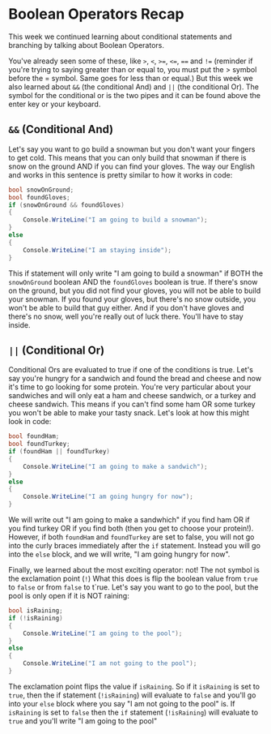 # Boolean Operators Recap
This week we continued learning about conditional statements and branching by talking about Boolean Operators.

You've already seen some of these, like `>`, `<`, `>=`, `<=`, `==` and `!=` (reminder if you're trying to saying greater than or equal to, you must put the > symbol before the = symbol. Same goes for less than or equal.) But this week we also learned about `&&` (the conditional And) and `||` (the conditional Or). The symbol for the conditional or is the two pipes and it can be found above the enter key or your keyboard.

## `&&` (Conditional And)

Let's say you want to go build a snowman but you don't want your fingers to get cold. This means that you can only build that snowman if there is snow on the ground AND if you can find your gloves. The way our English and works in this sentence is pretty similar to how it works in code:

```cs
bool snowOnGround; 
bool foundGloves; 
if (snowOnGround && foundGloves) 
{ 
    Console.WriteLine("I am going to build a snowman"); 
} 
else 
{
    Console.WriteLine("I am staying inside");
}
```

This if statement will only write "I am going to build a snowman" if BOTH the `snowOnGround` boolean AND the `foundGloves` boolean is true. If there's snow on the ground, but you did not find your gloves, you will not be able to build your snowman. If you found your gloves, but there's no snow outside, you won't be able to build that guy either. And if you don't have gloves and there's no snow, well you're really out of luck there. You'll have to stay inside.

## `||` (Conditional Or)

Conditional Ors are evaluated to true if one of the conditions is true. Let's say you're hungry for a sandwich and found the bread and cheese and now it's time to go looking for some protein. You're very particular about your sandwiches and will only eat a ham and cheese sandwich, or a turkey and cheese sandwich. This means if you can't find some ham OR some turkey you won't be able to make your tasty snack. Let's look at how this might look in code:

```cs
bool foundHam;
bool foundTurkey;
if (foundHam || foundTurkey)
{
    Console.WriteLine("I am going to make a sandwich");
} 
else 
{
    Console.WriteLine("I am going hungry for now");
} 
```

We will write out "I am going to make a sandwhich" if you find ham OR if you find turkey OR if you find both (then you get to choose your protein!). However, if both `foundHam` and `foundTurkey` are set to false, you will not go into the curly braces immediately after the `if` statement. Instead you will go into the `else` block, and we will write, "I am going hungry for now".

 

Finally, we learned about the most exciting operator: not! The not symbol is the exclamation point (`!`) What this does is flip the boolean value from `true` to `false` or from `false` to t`rue. Let's say you want to go to the pool, but the pool is only open if it is NOT raining:

```cs
bool isRaining;
if (!isRaining) 
{
    Console.WriteLine("I am going to the pool");
}
else 
{ 
    Console.WriteLine("I am not going to the pool");
}
```

The exclamation point flips the value if `isRaining`. So if it `isRaining` is set to `true`, then the if statement (`!isRaining`) will evaluate to `false` and you'll go into your `else` block where you say "I am not going to the pool" is. If `isRaining` is set to `false` then the `if` statement (`!isRaining`) will evaluate to `true` and you'll write "I am going to the pool"